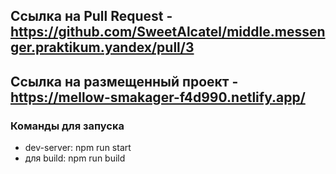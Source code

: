 ## Ссылка на Pull Request - https://github.com/SweetAlcatel/middle.messenger.praktikum.yandex/pull/3

## Ссылка на размещенный проект - https://mellow-smakager-f4d990.netlify.app/

### Команды для запуска

- dev-server: npm run start
- для build: npm run build
